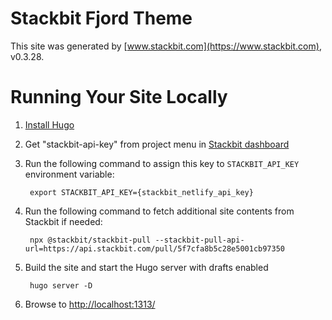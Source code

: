 # Stackbit Fjord Theme

This site was generated by [www.stackbit.com](https://www.stackbit.com), v0.3.28.

# Running Your Site Locally

1. [Install Hugo](https://gohugo.io/getting-started/quick-start/#step-1-install-hugo)

1. Get "stackbit-api-key" from project menu in [Stackbit dashboard](https://app.stackbit.com/dashboard)

1. Run the following command to assign this key to `STACKBIT_API_KEY` environment variable:

        export STACKBIT_API_KEY={stackbit_netlify_api_key}

1. Run the following command to fetch additional site contents from Stackbit if needed:

        npx @stackbit/stackbit-pull --stackbit-pull-api-url=https://api.stackbit.com/pull/5f7cfa8b5c28e5001cb97350

1. Build the site and start the Hugo server with drafts enabled

        hugo server -D

1. Browse to [http://localhost:1313/](http://localhost:1313/)
